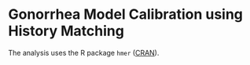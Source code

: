 # Gonorrhea Model Calibration using History Matching

The analysis uses the R package `hmer` ([CRAN](https://cran.r-project.org/web/packages/hmer/index.html)).

